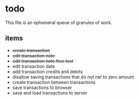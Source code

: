 # todo

This file is an ephemeral queue of granules of work.

## items

* ~~create transaction~~
* ~~edit transaction note~~
* ~~edit transaction note free text~~
* edit transaction date
* add transaction credits and debits
* disallow saving transactions that do not net to zero amount
* create transaction between transactions
* save transactions to browser
* save and load transactions to server
